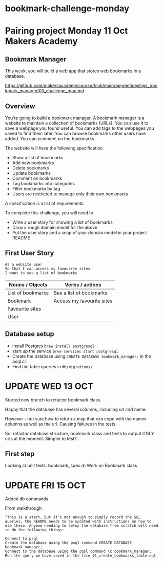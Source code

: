 # bookmark-challenge-monday

# Pairing project Monday 11 Oct Makers Academy

## Bookmark Manager

This week, you will build a web app that stores web bookmarks in a database.

https://github.com/makersacademy/course/blob/main/apprenticeships_bookmark_manager/00_challenge_map.md

## Overview

You're going to build a bookmark manager. A bookmark manager is a website to maintain a collection of bookmarks (URLs).
You can use it to save a webpage you found useful.
You can add tags to the webpages you saved to find them later.
You can browse bookmarks other users have added.
You can comment on the bookmarks.

The website will have the following specification:

- Show a list of bookmarks
- Add new bookmarks
- Delete bookmarks
- Update bookmarks
- Comment on bookmarks
- Tag bookmarks into categories
- Filter bookmarks by tag
- Users are restricted to manage only their own bookmarks

A specification is a list of requirements.

To complete this challenge, you will need to:

- Write a user story for showing a list of bookmarks
- Draw a rough domain model for the above
- Put the user story and a snap of your domain model in your project README

## First User Story

```
As a website user
So that I can access my favourite sites
I want to see a list of bookmarks
```

| Nouns / Objects   | Verbs / actions           |
| ----------------- | ------------------------- |
| List of bookmarks | See a list of bookmarks   |
| Bookmark          | Access my favourite sites |
| Favourite sites   |                           |
| User              |                           |

## Database setup

- install Postgres `brew install postgresql`
- start up the service `brew services start postgresql`
- Create the database using `CREATE DATABASE bookmark_manager;` in the psql cli
- Find the table queries in `db/migrations/`


# UPDATE WED 13 OCT

Started new branch to refactor bookmark class.

Happy that the database has several columns, including url and name.

However - not sure how to return a map that can cope with the names columns as well as the url. Causing failures in the tests.

So: refactor database structure, bookmark class and tests to output ONLY urls at the moment. Simpler to test?

## First step

Looking at unit tests. bookmark_spec.rb
Work on Bookmark class

# UPDATE FRI 15 OCT

Added db commands

From walkthrough: 
```
"This is a start, but it's not enough to simply record the SQL queries, the README needs to be updated with instructions on how to use these. Anyone needing to setup the database from scratch will need to do the following things:

Connect to psql
Create the database using the psql command CREATE DATABASE bookmark_manager;
Connect to the database using the pqsl command \c bookmark_manager;
Run the query we have saved in the file 01_create_bookmarks_table.sql
```


